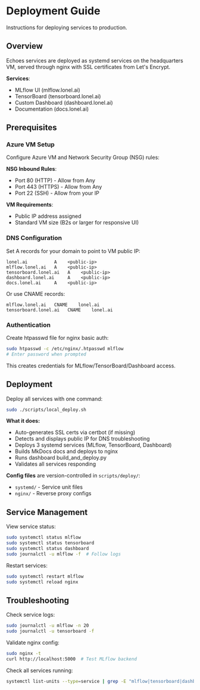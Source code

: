 # Deployment Guide

Instructions for deploying services to production.

## Overview

Echoes services are deployed as systemd services on the headquarters VM, served through nginx with SSL certificates from Let's Encrypt.

**Services**:
- MLflow UI (mlflow.lonel.ai)
- TensorBoard (tensorboard.lonel.ai)
- Custom Dashboard (dashboard.lonel.ai)
- Documentation (docs.lonel.ai)

## Prerequisites

### Azure VM Setup

Configure Azure VM and Network Security Group (NSG) rules:

**NSG Inbound Rules**:
- Port 80 (HTTP) - Allow from Any
- Port 443 (HTTPS) - Allow from Any
- Port 22 (SSH) - Allow from your IP

**VM Requirements**:
- Public IP address assigned
- Standard VM size (B2s or larger for responsive UI)

### DNS Configuration

Set A records for your domain to point to VM public IP:

```
lonel.ai          A    <public-ip>
mlflow.lonel.ai   A    <public-ip>
tensorboard.lonel.ai   A    <public-ip>
dashboard.lonel.ai     A    <public-ip>
docs.lonel.ai     A    <public-ip>
```

Or use CNAME records:

```
mlflow.lonel.ai   CNAME    lonel.ai
tensorboard.lonel.ai   CNAME    lonel.ai
```

### Authentication

Create htpasswd file for nginx basic auth:

```bash
sudo htpasswd -c /etc/nginx/.htpasswd mlflow
# Enter password when prompted
```

This creates credentials for MLflow/TensorBoard/Dashboard access.

## Deployment

Deploy all services with one command:

```bash
sudo ./scripts/local_deploy.sh
```

**What it does:**
- Auto-generates SSL certs via certbot (if missing)
- Detects and displays public IP for DNS troubleshooting
- Deploys 3 systemd services (MLflow, TensorBoard, Dashboard)
- Builds MkDocs docs and deploys to nginx
- Runs dashboard build_and_deploy.py
- Validates all services responding

**Config files** are version-controlled in `scripts/deploy/`:
- `systemd/` - Service unit files
- `nginx/` - Reverse proxy configs

## Service Management

View service status:

```bash
sudo systemctl status mlflow
sudo systemctl status tensorboard
sudo systemctl status dashboard
sudo journalctl -u mlflow -f  # Follow logs
```

Restart services:

```bash
sudo systemctl restart mlflow
sudo systemctl reload nginx
```

## Troubleshooting

Check service logs:

```bash
sudo journalctl -u mlflow -n 20
sudo journalctl -u tensorboard -f
```

Validate nginx config:

```bash
sudo nginx -t
curl http://localhost:5000  # Test MLflow backend
```

Check all services running:

```bash
systemctl list-units --type=service | grep -E "mlflow|tensorboard|dashboard"
```
